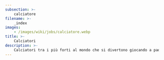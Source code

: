 ```yaml
---
subsection: >-
    calciatore
filename: >-
    _index
images:
    - /images/wiki/jobs/calciatore.webp
title: >-
    Calciatori
description: >-
    Calciatori tra i più forti al mondo che si divertono giocando a padel
---
```


